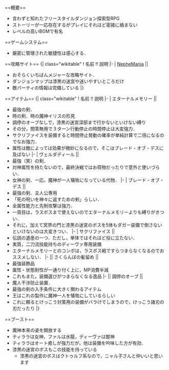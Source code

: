 ==概要==
* 言わずと知れたフリースタイルダンジョン探索型RPG
* ストーリーが一応存在するがプレイにそれほど密接に絡まない
* レベルの高いBGMで有名

==ゲームシステム==
* 厳密に管理された敏捷性は感心する．

==攻略サイト==
{| class="wikitable"
! 名前 !! 説明 
|-
| [NepheMania](http://www.geocities.co.jp/Playtown-Part/8888/) ||
* おそらくいちばんメジャーな攻略サイト．
* ダンジョンマップは漆黒の迷宮や迷いやすいところだけ
* 敵パーティの情報は完備している
|}

==アイテム==
{| class="wikitable"
! 名前 !! 説明
|-
| エターナルメモリー ||
* 最強の剣．
* 時の剣．時の魔神イリスの形見
* 調停のオーブなしで，漆黒の迷宮深部まで行かないといけない縛り
* その分，問答無用で３ターン行動停止の時間停止は大変強力．
* サクリファイスを装備すると時間停止発動の確率が単純計算で二倍になるのでなお強力．
* 属性は敵によっては効果が微妙になるので，そこはブレード・オブ・デスに及ばない
|-
| ヴェルダディール ||
* 最強（笑）の剣．
* 対神属性を持たないので，最終決戦ではお荷物だったりで意外と使いづらい．
* 女神の剣．一応，魔神が一人犠牲になっている代物．
|-
| ブレード・オブ・デス ||
* 最強の剣．主人公専用
* 「死の呪いを神々に返すための剣」らしい．
* 全属性能力と先制攻撃は強力．
* 一周目は，ラスボスまで使えないのでエターナルメモリーよりも縛りがきつい．
* それに，加えて冥界の門と漆黒の迷宮のボスを5体もダガー装備で倒さないといけないのは大変きつい．
|-
| サクリファイス ||
* 伝説の遺産の一つ．ただし，単体ではそれほど役に立たない．
* 実質，二刀流技能持ちのディーヴァ専用装備
* エターナルメモリーとのコンボは，ラスボス戦ですらつまらなくなるのでおススメしない．
|-
|| さくらんぼの髪留め ||
* 最強装飾品
* 属性・状態耐性が一通り付く上に，MP消費半減
* これもまた，装備選びがつまらなくなる逸品
|-
|| 調停のオーブ ||
* 魔人干渉防止装置．
* 最強の剣の入手条件に大きく関わるアイテム
* 王はこれの製作に魔神一人を犠牲にしているらしい
* これに頼るとけっこう対策用の装備がバラけてしまうので，けっこう諸刃の刃だったり
|}

==ブースト==
* 魔神本来の姿を開放する
* ティララは女神，ファルは水龍，ディーヴァは獣神
* ティララはオート癒しが強力だが，他は装備を吟味した方が有効．
* 漆黒の迷宮のボスもこの技能を持っている
  * 漆黒の迷宮のボスはクトゥルフ系なので，ニャル子さんと仲いいと思います